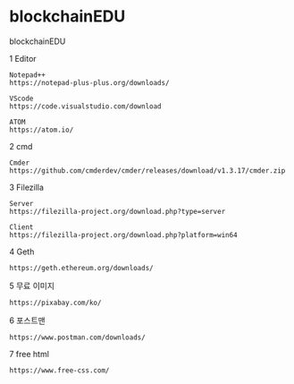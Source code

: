 # blockchainEDU
blockchainEDU

1 Editor

    Notepad++
    https://notepad-plus-plus.org/downloads/

    VScode
    https://code.visualstudio.com/download

    ATOM
    https://atom.io/

2 cmd

    Cmder
    https://github.com/cmderdev/cmder/releases/download/v1.3.17/cmder.zip


3 Filezilla

    Server
    https://filezilla-project.org/download.php?type=server

    Client
    https://filezilla-project.org/download.php?platform=win64

4 Geth

    https://geth.ethereum.org/downloads/
    
5 무료 이미지

    https://pixabay.com/ko/

6 포스트맨
    
    https://www.postman.com/downloads/
    
7 free html

    https://www.free-css.com/
    

    
    
